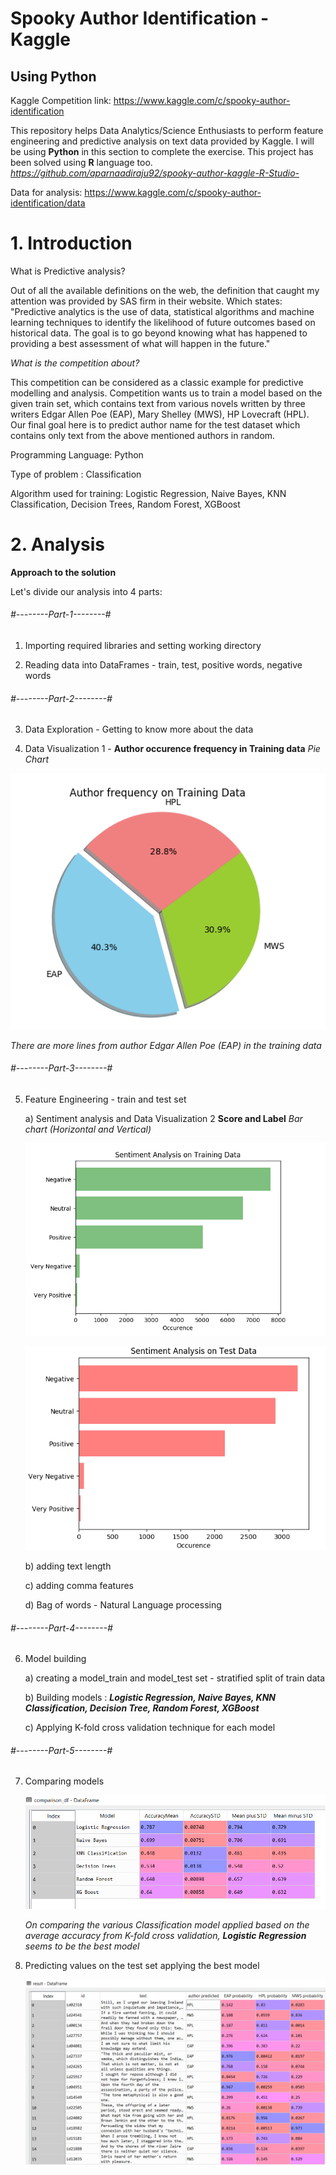 # Spooky Author Identification - Kaggle
## Using Python   
   
Kaggle Competition link: https://www.kaggle.com/c/spooky-author-identification

This repository helps Data Analytics/Science Enthusiasts to perform feature engineering and predictive analysis on text data provided by Kaggle. I will be using **Python** in this section to complete the exercise. This project has been solved using **R** language too. *https://github.com/aparnaadiraju92/spooky-author-kaggle-R-Studio-*

Data for analysis: https://www.kaggle.com/c/spooky-author-identification/data

# 1. Introduction

What is Predictive analysis?

Out of all the available definitions on the web, the definition that caught my attention was provided by SAS firm in their website. Which states: "Predictive analytics is the use of data, statistical algorithms and machine learning techniques to identify the likelihood of future outcomes based on historical data. The goal is to go beyond knowing what has happened to providing a best assessment of what will happen in the future."

*What is the competition about?*

This competition can be considered as a classic example for predictive modelling and analysis. Competition wants us to train a model based on the given train set, which contains text from various novels written by three writers Edgar Allen Poe (EAP), Mary Shelley (MWS), HP Lovecraft (HPL). Our final goal here is to predict author name for the test dataset which contains only text from the above mentioned authors in random.

Programming Language: Python 

Type of problem : Classification

Algorithm used for training: Logistic Regression, Naive Bayes, KNN Classification, Decision Trees, Random Forest, XGBoost

# 2. Analysis

**Approach to the solution**

Let's divide our analysis into 4 parts:

###### #--------Part-1--------#

1. Importing required libraries and setting working directory

2. Reading data into DataFrames - train, test, positive words, negative words

###### #--------Part-2--------#
3. Data Exploration - Getting to know more about the data
   
4. Data Visualization 1 - **Author occurence frequency in Training data**  *Pie Chart*

![alt text](https://github.com/aparnaadiraju92/spooky-author-kaggle-python-/blob/master/Output%20screenshots/Authorfreq%20-%20training.PNG)

*There are more lines from author Edgar Allen Poe (EAP) in the training data*

###### #--------Part-3--------#
5. Feature Engineering - train and test set

    a) Sentiment analysis and Data Visualization 2 **Score and Label**  *Bar chart (Horizontal and Vertical)*
    
    ![alt text](https://github.com/aparnaadiraju92/spooky-author-kaggle-python-/blob/master/Output%20screenshots/Sentiment%20analysis%20-%20Training.PNG)
    
    ![alt text](https://github.com/aparnaadiraju92/spooky-author-kaggle-python-/blob/master/Output%20screenshots/Sentiment%20analysis%20-%20Test.PNG)
    
    b) adding text length       
    
    c) adding comma features
    
    d) Bag of words - Natural Language processing

###### #--------Part-4--------#
6. Model building

   a) creating a model_train and model_test set - stratified split of train data
   
   b) Building models : ***Logistic Regression, Naive Bayes, KNN Classification, Decision Tree, Random Forest, XGBoost***
   
   c) Applying K-fold cross validation technique for each model

###### #--------Part-5--------#
7. Comparing models 

    ![alt text](https://github.com/aparnaadiraju92/spooky-author-kaggle-python-/blob/master/Output%20screenshots/Models%20comparison.PNG)
   
   *On comparing the various Classification model applied based on the average accuracy from K-fold cross validation, **Logistic Regression** seems to be the best model*
   
8. Predicting values on the test set applying the best model

   ![alt text](https://github.com/aparnaadiraju92/spooky-author-kaggle-python-/blob/master/Output%20screenshots/Sample%20result.PNG)

   
   



